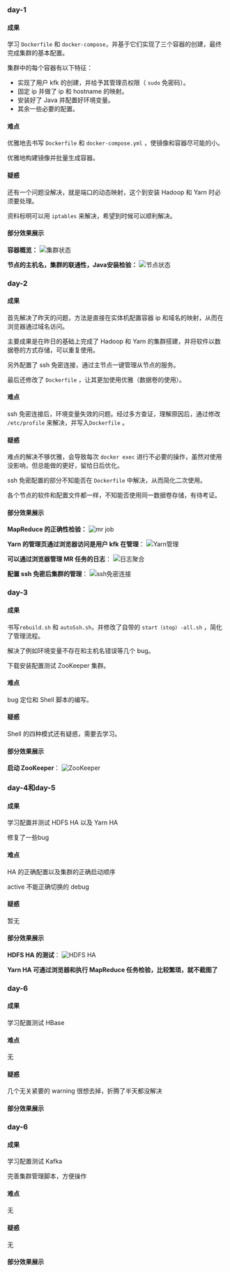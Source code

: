 ### day-1

#### 成果
学习 `Dockerfile` 和 `docker-compose`，并基于它们实现了三个容器的创建，最终完成集群的基本配置。

集群中的每个容器有以下特征：
- 实现了用户 kfk 的创建，并给予其管理员权限（ `sudo` 免密码）。
- 固定 ip 并做了 ip 和 hostname 的映射。
- 安装好了 Java 并配置好环境变量。
- 其余一些必要的配置。

#### 难点

优雅地去书写 `Dockerfile` 和 `docker-compose.yml` ，使镜像和容器尽可能的小。

优雅地构建镜像并批量生成容器。

#### 疑惑

还有一个问题没解决，就是端口的动态映射，这个到安装 Hadoop 和 Yarn 时必须要处理。

资料标明可以用 `iptables` 来解决，希望到时候可以顺利解决。

#### 部分效果展示

**容器概览：**
![集群状态](http://pic.xcq5120.xyz/hadoopNews-day1-1.png)

**节点的主机名，集群的联通性，Java安装检验：**
![节点状态](http://pic.xcq5120.xyz/hadoopNews-day1-2.png)





### day-2

#### 成果

首先解决了昨天的问题，方法是直接在实体机配置容器 ip 和域名的映射，从而在浏览器通过域名访问。

主要成果是在昨日的基础上完成了 Hadoop 和 Yarn 的集群搭建，并将软件以数据卷的方式存储，可以重复使用。

另外配置了 ssh 免密连接，通过主节点一键管理从节点的服务。

最后还修改了 `Dockerfile` ，让其更加使用优雅（数据卷的使用）。

#### 难点

ssh 免密连接后，环境变量失效的问题。经过多方查证，理解原因后，通过修改 `/etc/profile` 来解决，并写入`Dockerfile` 。

#### 疑惑

难点的解决不够优雅，会导致每次 `docker exec` 进行不必要的操作，虽然对使用没影响，但总能做的更好，留给日后优化。

ssh 免密配置的部分不知能否在 `Dockerfile` 中解决，从而简化二次使用。

各个节点的软件和配置文件都一样，不知能否使用同一数据卷存储，有待考证。

#### 部分效果展示

**MapReduce 的正确性检验：**
![mr job](http://pic.xcq5120.xyz/hadoopNews-day2-1.png)

**Yarn 的管理页通过浏览器访问是用户 kfk 在管理**：
![Yarn管理](http://pic.xcq5120.xyz/hadoopNews-day2-2.png)

**可以通过浏览器管理 MR 任务的日志**：
![日志聚合](http://pic.xcq5120.xyz/hadoopNews-day2-3.png)

**配置 ssh 免密后集群的管理**：
![ssh免密连接](http://pic.xcq5120.xyz/hadoopNews-day2-4.png)





### day-3
#### 成果

书写`rebuild.sh` 和 `autoSsh.sh`，并修改了自带的 `start（stop）-all.sh` ，简化了管理流程。

解决了例如环境变量不存在和主机名错误等几个 bug。

下载安装配置测试 ZooKeeper 集群。

#### 难点

bug 定位和 Shell 脚本的编写。

#### 疑惑

Shell 的四种模式还有疑惑，需要去学习。

#### 部分效果展示

**启动 ZooKeeper**：
![ZooKeeper](http://pic.xcq5120.xyz/hadoopNews-day3-1.png)





### day-4和day-5

#### 成果

学习配置并测试 HDFS HA 以及 Yarn HA

修复了一些bug

#### 难点

HA 的正确配置以及集群的正确启动顺序

active 不能正确切换的 debug

#### 疑惑

暂无

#### 部分效果展示
**HDFS HA 的测试**：
![HDFS HA](http://pic.xcq5120.xyz/hadoopNews-day4-1.png)

**Yarn HA 可通过浏览器和执行 MapReduce 任务检验，比较繁琐，就不截图了**





### day-6

#### 成果

学习配置测试 HBase

#### 难点

无

#### 疑惑

几个无关紧要的 warning 很想去掉，折腾了半天都没解决

#### 部分效果展示







### day-6

#### 成果

学习配置测试 Kafka

完善集群管理脚本，方便操作

#### 难点

无

#### 疑惑

无

#### 部分效果展示